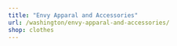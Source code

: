 ```yaml
---
title: "Envy Apparal and Accessories"
url: /washington/envy-apparal-and-accessories/
shop: clothes
---
```

